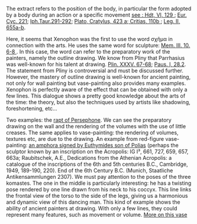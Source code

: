The extract refers to the position of the body, in particular the form adopted by a body during an action or a specific movement [see : Hdt, VI, 129 ](http://data.perseus.org/citations/urn:cts:greekLit:tlg0016.tlg001.perseus-eng1:6.129.1); [Eur. Cyc. 221](http://data.perseus.org/citations/urn:cts:greekLit:tlg0006.tlg001.perseus-eng1:82-130); [Iph.Taur.291-292](http://data.perseus.org/citations/urn:cts:greekLit:tlg0006.tlg013.perseus-eng1:260-294); [Plato, Cratylus, 423 a](http://data.perseus.org/citations/urn:cts:greekLit:tlg0059.tlg005.perseus-eng1:423a);[ Critias, 110b ](http://data.perseus.org/citations/urn:cts:greekLit:tlg0059.tlg032.perseus-eng1:110b); [Leg. II, 655a-b](http://data.perseus.org/citations/urn:cts:greekLit:tlg0059.tlg034.perseus-eng1:2.655a). 

Here, it seems that Xenophon was the first to use the word σχῆμα in connection with the arts. He uses the same word for sculpture: [Mem. III. 10. 6-8 ](http://data.perseus.org/citations/urn:cts:greekLit:tlg0032.tlg002.perseus-eng1:3.10.6). In this case, the word can refer to the preparatory work of the painters, namely the outline drawing. We know from Pliny that Parrhasius was well-known for his talent at drawing. [Plin. XXXV. 67-68](http://data.perseus.org/citations/urn:cts:latinLit:phi0978.phi001.perseus-lat1:35.66); [Paus. I, 28.2](http://data.perseus.org/citations/urn:cts:greekLit:tlg0525.tlg001.perseus-eng1:1.28.2). The statement from Pliny is controversial and must be discussed further. However, the mastery of outline drawing is well-known for ancient painting, not only for wall painting but vase-painting also provides many examples. Xenophon is perfectly aware of the effect that can be obtained with only a few lines.  <a class="inttarg" name="callout2">This dialogue shows a pretty good knowledge about the arts of the time: the theory, but also the techniques used by artists like shadowing, foreshortening, etc...</a> 

Two examples: the <a href="#img-vergina-rapt" class="intimg">rapt of Persephone</a>. We can see the preparatory drawing on the wall and the rendering of the volumes with the use of little creases. The same applies to vase-painting: the rendering of volumes, textures etc, are due to the drawing. An example from red-figure vase-painting: <a href="#img-euthymides" class="intimg">an amphora signed by Euthymides son of Polias</a> (perhaps the sculptor known by an inscription on the Acropolis: IG I³, 661, 727, 659, 657, 663a; Raubitschek, A.E., Dedications from the Athenian Acropolis: a catalogue of the inscriptions of the 6th and 5th centuries B.C., Cambridge, 1949, 189-190, 220). End of the 6th Century B.C. (Munich, Staatliche Antikensammlungen 2307). We must pay attention to the poses of the three komastes. The one in the middle is particularly interesting: he has a twisting pose rendered by one line drawn from his neck to his coccyx.  This line links the frontal view of the torso to the side of the legs, giving us a harmonious and dynamic view of this dancing man. This kind of example shows the ability of ancient painters at drawing. With only a few lines, they could represent many features, such as movement or volume. [More on this vase](http://www.beazley.ox.ac.uk/tools/pottery/painters/keypieces/redfigure/euthymides.htm)